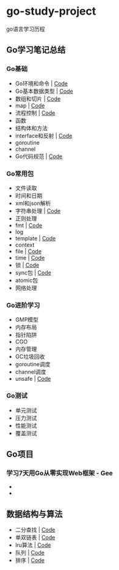 # go-study-project
go语言学习历程

## Go学习笔记总结
   
 ### Go基础
   
   - Go环境和命令 | [Code](go-study/go_basic/command)
   - Go基本数据类型 | [Code](go-study/go_basic/basic_data_type)
   - 数组和切片   | [Code](go-study/go_basic/array_slice)
   - map        | [Code](go-study/go_basic/map)
   - 流程控制    | [Code](go-study/go_basic/process_control)
   - 函数   
   - 结构体和方法
   - interface和反射 | [Code](go-study/go_basic/interface_reflect)
   - goroutine 
   - channel  
   - Go代码规范 | [Code](go-study/go_basic/go-lint/lint.md)
   
 ### Go常用包
 
   - 文件读取
   - 时间和日期
   - xml和json解析
   - 字符串处理 | [Code](go-study/package/string)
   - 正则处理   
   - fmt     | [Code](go-study/package/fmt)
   - log
   - template  | [Code](go-study/package/template)
   - context
   - file     | [Code](go-study/package/file)
   - time     | [Code](go-study/package/time)
   - 锁       | [Code](go-study/package/lock)
   - sync包   | [Code](go-study/package/sync)
   - atomic包
   - 网络处理
   
 ### Go进阶学习
   
   - GMP模型
   - 内存布局
   - 指针陷阱
   - CGO
   - 内存管理
   - GC垃圾回收
   - goroutine调度
   - channel调度
   - unsafe        | [Code](go-study/advanced/unsafe)
   
 ### Go测试
 
   - 单元测试
   - 压力测试
   - 性能测试
   - 覆盖测试
   
   
## Go项目
   
  ### 学习7天用Go从零实现Web框架 - Gee
   
   
   -
   - 
   

## 数据结构与算法

   - 二分查找         | [Code](algo/find)
   - 单双链表      | [Code](algo/link_list)
   - lru算法         | [Code](algo/lru)
   - 队列           | [Code](algo/queue)
   - 排序           | [Code](algo/sort)
    
    
   
   
   
   
     








